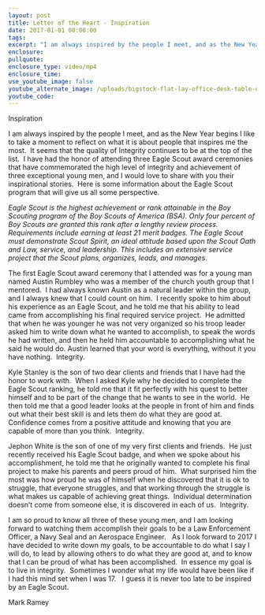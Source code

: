 ```yaml
---
layout: post
title: Letter of the Heart - Inspiration
date: 2017-01-01 00:00:00
tags:
excerpt: "I am always inspired by the people I meet, and as the New Year begins I like to take a moment to reflect on what it is about people that inspires me the most.\_ It seems that the quality of Integrity continues to be at the top of the list."
enclosure:
pullquote:
enclosure_type: video/mp4
enclosure_time:
use_youtube_image: false
youtube_alternate_image: /uploads/bigstock-flat-lay-office-desk-table-of--315442480-1-1.jpg
youtube_code:
---
```


Inspiration

I am always inspired by the people I meet, and as the New Year begins I like to take a moment to reflect on what it is about people that inspires me the most.&nbsp; It seems that the quality of Integrity continues to be at the top of the list.&nbsp; I have had the honor of attending three Eagle Scout award ceremonies that have commemorated the high level of integrity and achievement of three exceptional young men, and I would love to share with you their inspirational stories.&nbsp; Here is some information about the Eagle Scout program that will give us all some perspective.&nbsp;&nbsp;

*Eagle Scout is the highest achievement or rank attainable in the Boy Scouting program of the Boy Scouts of America (BSA). Only four percent of Boy Scouts are granted this rank after a lengthy review process. Requirements include earning at least 21 merit badges. The Eagle Scout must demonstrate Scout Spirit, an ideal attitude based upon the Scout Oath and Law, service, and leadership. This includes an extensive service project that the Scout plans, organizes, leads, and manages*.

The first Eagle Scout award ceremony that I attended was for a young man named Austin Rumbley who was a member of the church youth group that I mentored.&nbsp; I had always known Austin as a natural leader within the group, and I always knew that I could count on him.&nbsp; I recently spoke to him about his experience as an Eagle Scout, and he told me that his ability to lead came from accomplishing his final required service project.&nbsp; He admitted that when he was younger he was not very organized so his troop leader asked him to write down what he wanted to accomplish, to speak the words he had written, and then he held him accountable to accomplishing what he said he would do. Austin learned that your word is everything, without it you have nothing.&nbsp; Integrity.

Kyle Stanley is the son of two dear clients and friends that I have had the honor to work with.&nbsp; When I asked Kyle why he decided to complete the Eagle Scout ranking, he told me that it fit perfectly with his quest to better himself and to be part of the change that he wants to see in the world.&nbsp; He then told me that a good leader looks at the people in front of him and finds out what their best skill is and lets them do what they are good at.&nbsp; Confidence comes from a positive attitude and knowing that you are capable of more than you think.&nbsp; Integrity.&nbsp;

Jephon White is the son of one of my very first clients and friends.&nbsp; He just recently received his Eagle Scout badge, and when we spoke about his accomplishment, he told me that he originally wanted to complete his final project to make his parents and peers proud of him.&nbsp; What surprised him the most was how proud he was of himself when he discovered that it is ok to struggle, that everyone struggles, and that working through the struggle is what makes us capable of achieving great things.&nbsp; Individual determination doesn’t come from someone else, it is discovered in each of us.&nbsp; Integrity.

I am so proud to know all three of these young men, and I am looking forward to watching them accomplish their goals to be a Law Enforcement Officer, a Navy Seal and an Aerospace Engineer. &nbsp; As I look forward to 2017 I have decided to write down my goals, to be accountable to do what I say I will do, to lead by allowing others to do what they are good at, and to know that I can be proud of what has been accomplished.&nbsp; In essence my goal is to live in integrity.&nbsp; Sometimes I wonder what my life would have been like if I had this mind set when I was 17. &nbsp; I guess it is never too late to be inspired by an Eagle Scout.&nbsp;

Mark Ramey